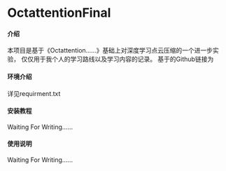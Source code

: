 # OctattentionFinal

#### 介绍
本项目是基于《Octattention……》基础上对深度学习点云压缩的一个进一步实验，
仅仅用于我个人的学习路线以及学习内容的记录。
基于的Github链接为

#### 环境介绍
详见requirment.txt

#### 安装教程
Waiting For Writing……

#### 使用说明
Waiting For Writing……
